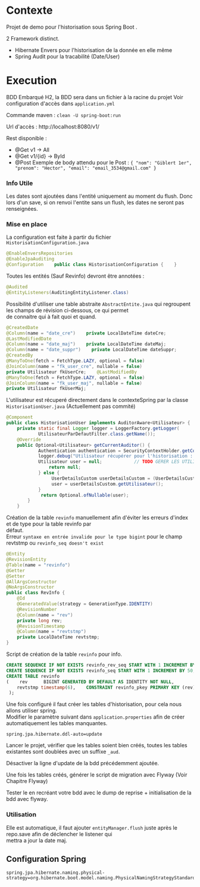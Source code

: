 # Contexte 

Projet de demo pour l'historisation sous Spring Boot .

2 Framework distinct.

- Hibernate Envers pour l'historisation de la donnée en elle même
- Spring Audit pour la tracabilité (Date/User)


# Execution

BDD Embarqué H2, la BDD sera dans un fichier à la racine du projet
Voir configuration d'accès dans `application.yml`

Commande maven : `clean -U spring-boot:run`

Url d'accès : http://localhost:8080/v1/

Rest disponible :
- @Get v1 -> All
- @Get v1/{id} -> ById
- @Post
    Exemple de body attendu pour le Post :
  `{
      "nom": "Giblert 1er",
      "prenom": "Hector",
      "email": "email_3534@gmail.com"
  }`

### Info Utile 

Les dates sont ajoutées dans l'entité uniquement au moment du flush.
Donc lors d'un save, si on renvoi l'entite sans un flush, les dates ne seront pas renseignées.

### Mise en place

La configuration est faite à partir du fichier `HistorisationConfiguration.java`
```java
@EnableEnversRepositories    
@EnableJpaAuditing    
@Configuration    public class HistorisationConfiguration {    } 
```
Toutes les entités (Sauf Revinfo) devront être annotées :

```java
@Audited    
@EntityListeners(AuditingEntityListener.class)
```

Possibilité d'utiliser une table abstraite `AbstractEntite.java` qui regroupent les champs de révision ci-dessous, ce qui permet  
de connaitre qui à fait quoi et quand.

```java
@CreatedDate    
@Column(name = "date_cre")    private LocalDateTime dateCre;   
@LastModifiedDate    
@Column(name = "date_maj")    private LocalDateTime dateMaj;    
@Column(name = "date_suppr")    private LocalDateTime dateSuppr;  
@CreatedBy    
@ManyToOne(fetch = FetchType.LAZY, optional = false)    
@JoinColumn(name = "fk_user_cre", nullable = false)    
private Utilisateur fkUserCre;    @LastModifiedBy    
@ManyToOne(fetch = FetchType.LAZY, optional = false)    
@JoinColumn(name = "fk_user_maj", nullable = false)    
private Utilisateur fkUserMaj;
```

L'utilisateur est récuperé directement dans le contexteSpring par la classe `HistorisationUser.java` (Actuellement pas commité)

```java
@Component    
public class HistorisationUser implements AuditorAware<Utilisateur> {           
	private static final Logger logger = LoggerFactory.getLogger(  
			UtilisateurParDefautFilter.class.getName());            
	@Override  
	public Optional<Utilisateur> getCurrentAuditor() {            
			Authentication authentication = SecurityContextHolder.getContext().getAuthentication();           
			logger.debug("Utilisateur récupérer pour l'historisation : " + authentication);
			Utilisateur user = null;            // TODO GERER LES UTILISATEURS                        if (authentication == null || !authentication.isAuthenticated()) {     
				return null;            
			} else {
				 UserDetailsCustom userDetailsCustom = (UserDetailsCustom) authentication.getDetails();
				 user = userDetailsCustom.getUtilisateur();            
			}
			 return Optional.ofNullable(user);  
		}    
	}  
```

Création de la table `revinfo` manuellement afin d'éviter les erreurs d'index et de type pour la table revinfo par  
défaut.  
Erreur `syntaxe en entrée invalide pour le type bigint` pour le champ revtstmp ou `revinfo_seq doesn't exist`

```java
@Entity    
@RevisionEntity    
@Table(name = "revinfo")    
@Getter    
@Setter    
@AllArgsConstructor    
@NoArgsConstructor    
public class RevInfo {            
	@Id  
	@GeneratedValue(strategy = GenerationType.IDENTITY)        
	@RevisionNumber        
	@Column(name = "rev")        
	private long rev;            
	@RevisionTimestamp  
	@Column(name = "revtstmp")        
	private LocalDateTime revtstmp;    
}
```

Script de création de la table `revinfo` pour info.

```sql
CREATE SEQUENCE IF NOT EXISTS revinfo_rev_seq START WITH 1 INCREMENT BY 1;
CREATE SEQUENCE IF NOT EXISTS revinfo_seq START WITH 1 INCREMENT BY 50;  
CREATE TABLE revinfo  
(    rev      BIGINT GENERATED BY DEFAULT AS IDENTITY NOT NULL,
	revtstmp timestamp(6),    CONSTRAINT revinfo_pkey PRIMARY KEY (rev)   
 );
```
Une fois configuré il faut créer les tables d'historisation, pour cela nous allons utiliser spring.  
Modifier le paramètre suivant dans `application.properties` afin de créer automatiquement les tables manquantes.

```properties
spring.jpa.hibernate.ddl-auto=update
```
Lancer le projet, vérifier que les tables soient bien créés, toutes les tables existantes sont doublées avec un suffixe  `_aud`.

Désactiver la ligne d'update de la bdd précédemment ajoutée.

Une fois les tables créés, générer le script de migration avec Flyway (Voir Chapitre Flyway)

Tester le en recréant votre bdd avec le dump de reprise + initialisation de la bdd avec flyway.

### Utilisation

Elle est automatique, il faut ajouter `entityManager.flush` juste après le repo.save afin de déclencher le listener qui  
mettra a jour la date maj.

## Configuration Spring

```properties
spring.jpa.hibernate.naming.physical-strategy=org.hibernate.boot.model.naming.PhysicalNamingStrategyStandardImpl
```
